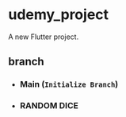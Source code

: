 # udemy_project

A new Flutter project.

## branch 
- ### Main (`Initialize Branch`)
- ### RANDOM DICE


